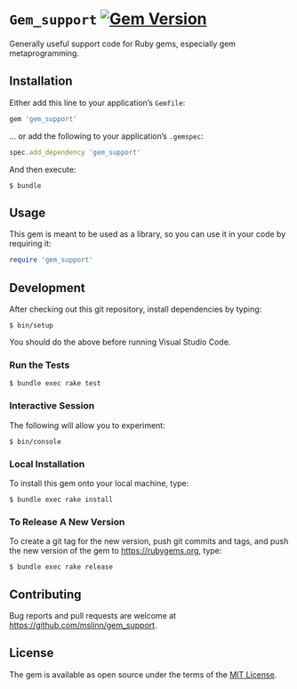 # `Gem_support` [![Gem Version](https://badge.fury.io/rb/gem_support.svg)](https://badge.fury.io/rb/gem_support)

Generally useful support code for Ruby gems, especially gem metaprogramming.


## Installation

Either add this line to your application&rsquo;s `Gemfile`:

```ruby
gem 'gem_support'
```

... or add the following to your application&rsquo;s `.gemspec`:

```ruby
spec.add_dependency 'gem_support'
```

And then execute:

```shell
$ bundle
```


## Usage

This gem is meant to be used as a library, so you can use it in your code by requiring it:

```ruby
require 'gem_support'
```


## Development

After checking out this git repository, install dependencies by typing:

```shell
$ bin/setup
```

You should do the above before running Visual Studio Code.


### Run the Tests

```shell
$ bundle exec rake test
```


### Interactive Session

The following will allow you to experiment:

```shell
$ bin/console
```


### Local Installation

To install this gem onto your local machine, type:

```shell
$ bundle exec rake install
```


### To Release A New Version

To create a git tag for the new version, push git commits and tags,
and push the new version of the gem to https://rubygems.org, type:

```shell
$ bundle exec rake release
```


## Contributing

Bug reports and pull requests are welcome at https://github.com/mslinn/gem_support.


## License

The gem is available as open source under the terms of the [MIT License](https://opensource.org/licenses/MIT).
